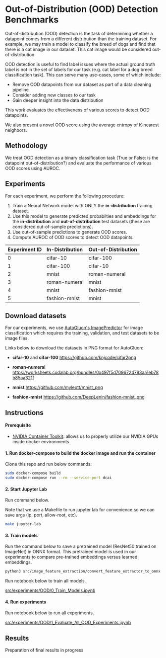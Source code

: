 # Out-of-Distribution (OOD) Detection Benchmarks

Out-of-distribution (OOD) detection is the task of determining whether a datapoint comes from a different distribution than the training dataset. For example, we may train a model to classify the breed of dogs and find that there is a cat image in our dataset. This cat image would be considered out-of-distribution.

OOD detection is useful to find label issues where the actual ground truth label is not in the set of labels for our task (e.g. cat label for a dog breed classification task). This can serve many use-cases, some of which include:

- Remove OOD datapoints from our dataset as part of a data cleaning pipeline
- Consider adding new classes to our task
- Gain deeper insight into the data distribution

This work evaluates the effectiveness of various scores to detect OOD datapoints.

We also present a novel OOD score using the average entropy of K-nearest neighbors.

## Methodology

We treat OOD detection as a binary classification task (True or False: is the datapoint out-of-distribution?) and evaluate the performance of various OOD scores using AUROC.

## Experiments

For each experiment, we perform the following procedure:

1. Train a Neural Network model with ONLY the **in-distribution** training dataset.
2. Use this model to generate predicted probabilties and embeddings for the **in-distribution** and **out-of-distribution** test datasets (these are considered out-of-sample predictions).
3. Use out-of-sample predictions to generate OOD scores.
4. Compute AUROC of OOD scores to detect OOD datapoints.

| Experiment ID | In-Distribution | Out-of-Distribution |
| :------------ | :-------------- | :------------------ |
| 0             | cifar-10        | cifar-100           |
| 1             | cifar-100       | cifar-10            |
| 2             | mnist           | roman-numeral       |
| 3             | roman-numeral   | mnist               |
| 4             | mnist           | fashion-mnist       |
| 5             | fashion-mnist   | mnist               |

## Download datasets

For our experiments, we use [AutoGluon's ImagePredictor](https://auto.gluon.ai/dev/tutorials/image_prediction/beginner.html) for image classification which requires the training, validation, and test datasets to be image files.

Links below to download the datasets in PNG format for AutoGluon:

- **cifar-10** and **cifar-100**
  https://github.com/knjcode/cifar2png

- **roman-numeral**
  https://worksheets.codalab.org/bundles/0x497f5d7096724783aa1eb78b85aa321f

- **mnist**
  https://github.com/myleott/mnist_png

- **fashion-mnist**
  https://github.com/DeepLenin/fashion-mnist_png

## Instructions

#### Prerequisite

- [NVIDIA Container Toolkit](https://github.com/NVIDIA/nvidia-docker): allows us to properly utilize our NVIDIA GPUs inside docker environments

#### 1. Run docker-compose to build the docker image and run the container

Clone this repo and run below commands:

```bash
sudo docker-compose build
sudo docker-compose run --rm --service-port dcai
```

#### 2. Start Jupyter Lab

Run command below.

Note that we use a Makefile to run jupyter lab for convenience so we can save args (ip, port, allow-root, etc).

```bash
make jupyter-lab
```

#### 3. Train models

Run the command below to save a pretrained model (ResNet50 trained on ImageNet) in ONNX format. This pretrained model is used in our experiments to compare pre-trained embeddings versus learned embeddings.

```bash
python3 src/image_feature_extraction/convert_feature_extractor_to_onnx.py
```

Run notebook below to train all models.

[src/experiments/OOD/0_Train_Models.ipynb](https://github.com/JohnsonKuan/ood-detection-benchmarks/blob/main/src/experiments/OOD/0_Train_Models.ipynb)

#### 4. Run experiments

Run notebook below to run all experiments.

[src/experiments/OOD/1_Evaluate_All_OOD_Experiments.ipynb](https://github.com/JohnsonKuan/ood-detection-benchmarks/blob/main/src/experiments/OOD/1_Evaluate_All_OOD_Experiments.ipynb)

## Results

Preparation of final results in progress
